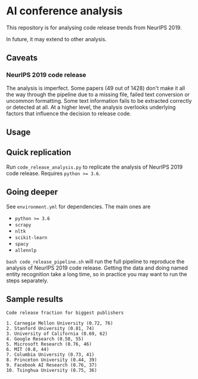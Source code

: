 # AI conference analysis

This repository is for analysing code release trends from NeurIPS 2019.

In future, it may extend to other analysis.

## Caveats

### NeurIPS 2019 code release

The analysis is imperfect. Some papers (49 out of 1428) don't make it all the way through the pipeline due to a missing file, failed text conversion or uncommon formatting. Some text information fails to be extracted correctly or detected at all. At a higher level, the analysis overlooks underlying factors that influence the decision to release code.

## Usage

## Quick replication 

Run `code_release_analysis.py` to replicate the analysis of NeurIPS 2019 code release. Requires `python >= 3.6`.

## Going deeper

See `environment.yml` for dependencies. The main ones are

- `python >= 3.6`
- `scrapy`
- `nltk`
- `scikit-learn`
- `spacy`
- `allennlp`

`bash code_release_pipeline.sh` will run the full pipeline to reproduce the analysis of NeurIPS 2019 code release. Getting the data and doing named entity recognition take a long time, so in practice you may want to run the steps separately.

## Sample results

```
Code release fraction for biggest publishers

1. Carnegie Mellon University (0.72, 76)
2. Stanford University (0.81, 74)
3. University of California (0.69, 62)
4. Google Research (0.58, 55)
5. Microsoft Research (0.76, 46)
6. MIT (0.8, 44)
7. Columbia University (0.73, 41)
8. Princeton University (0.44, 39)
9. Facebook AI Research (0.76, 37)
10. Tsinghua University (0.75, 36)
```
